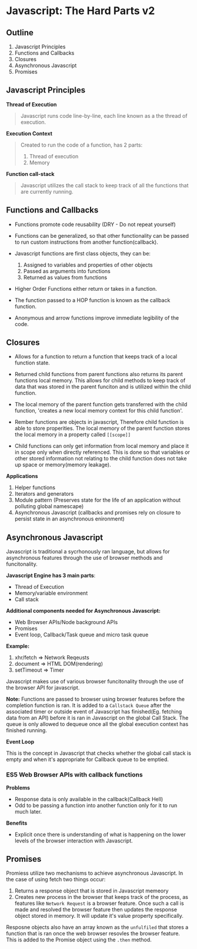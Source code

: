 # Javascript: The Hard Parts v2

## Outline

1. Javascript Principles
2. Functions and Callbacks
3. Closures
4. Asynchronous Javascript
5. Promises

## Javascript Principles

**Thread of Execution**<br>

> Javascript runs code line-by-line, each line known as a the thread of execution.

**Execution Context**<br>

> Created to run the code of a function, has 2 parts:<br>
> 1. Thread of execution
> 2. Memory

**Function call-stack**

> Javascript utilizes the call stack to keep track of all the functions that are
> currently running.

## Functions and Callbacks

- Functions promote code reusability (DRY - Do not repeat yourself)

- Functions can be generalized, so that other functionality can be passed to run
custom instructions from another function(callback).

- Javascript functions are first class objects, they can be:
    1. Assigned to variables and properties of other objects
    2. Passed as arguments into functions
    3. Returned as values from functions

- Higher Order Functions either return or takes in a function.

- The function passed to a HOP function is known as the callback function.

- Anonymous and arrow functions improve immediate legibility of the code.

## Closures

- Allows for a function to return a function that keeps track of a local
function state.

- Returned child functions from parent functions also returns its parent
functions local memory. This allows for child methods to keep track of data that
was stored in the parent funciton and is utilized within the child function.

- The local memory of the parent function gets transferred with the child
function, 'creates a new local memory context for this child function'.

- Rember functions are objects in javascript, Therefore child function is able
to store properities. The local memory of the parent function stores the local
memory in a property called `[[scope]]`

- Child functions can only get information from local memory and place it in
scope only when directly referenced. This is done so that variables or other
stored information not relating to the child function does not take up space or
memory(memory leakage).

**Applications**

1. Helper functions
2. Iterators and generators
3. Module pattern (Preserves state for the life of an application without
   polluting global namescape)
4. Asynchronous Javascript (callbacks and promises rely on closure to persist
   state in an asynchronous enironment)

## Asynchronous Javascript

Javascript is traditional a sycrhonously ran language, but allows for
asynchronous features through the use of browser methods and funcitonality.

**Javascript Engine has 3 main parts**:

- Thread of Execution
- Memory/variable environment
- Call stack

**Additional components needed for Asynchronous Javascript:**

- Web Browser APIs/Node background APIs
- Promises
- Event loop, Callback/Task queue and micro task queue

**Example:**
1. xhr/fetch => Network Reqeusts
2. document => HTML DOM(rendering)
3. setTimeout => Timer

Javascript makes use of various browser funcitonality through the use of the
browser API for javascript.

**Note:** Functions are passed to browser using browser features before the
completion function is ran. It is added to a `Callstack Queue` after the
associated timer or outside event of Javascript has finished(Eg. fetching data
from an API) before it is ran in Javascript on the global Call Stack. The queue
is only allowed to dequeue once all the global execution context has
finished running.

**Event Loop**

This is the concept in Javascript that checks whether the global call stack is
empty and when it's appropriate for Callback queue to be emptied.

### ES5 Web Browser APIs with callback functions

**Problems**
- Response data is only available in the callback(Callback Hell)
- Odd to be passing a function into another function only for it to run much
later.

**Benefits**
- Explicit once there is understanding of what is happening on the lower levels
of the browser interaction with Javascript.

## Promises

Promiess utilize two mechanisms to achieve asynchronous Javascript. In the case
of using fetch two things occur:
1. Returns a response object that is stored in Javascript memeory
2. Creates new process in the browser that keeps track of the process, as
   features like `Network Request` is a browser feature. Once such a call is
   made and resolved the browser feature then updates the response object stored
   in memory. It will update it's value property specifically.

Resposne objects also have an array known as the `unfulfiled` that stores a
function that is ran once the web browser resovles the browser feature. This is
added to the Promise object using the `.then` method.

